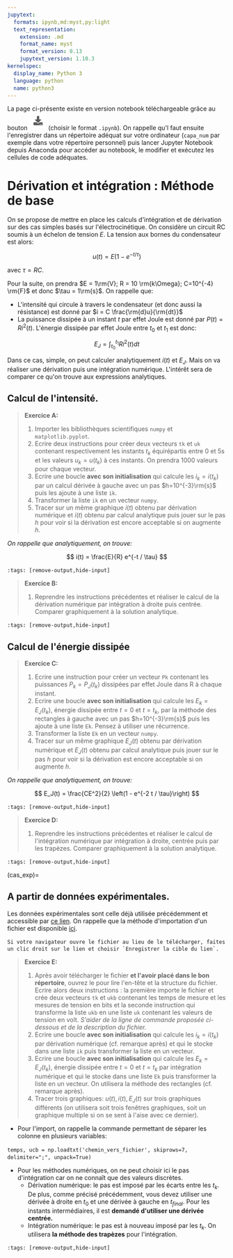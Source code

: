 ```yaml
---
jupytext:
  formats: ipynb,md:myst,py:light
  text_representation:
    extension: .md
    format_name: myst
    format_version: 0.13
    jupytext_version: 1.10.3
kernelspec:
  display_name: Python 3
  language: python
  name: python3
---
```

La page ci-présente existe en version notebook téléchargeable grâce au bouton ![Bouton](./images/bouton_tl.png) (choisir le format `.ipynb`). On rappelle qu'l faut ensuite l'enregistrer dans un répertoire adéquat sur votre ordinateur (`capa_num` par exemple dans votre répertoire personnel) puis lancer Jupyter Notebook depuis Anaconda pour accéder au notebook, le modifier et exécutez les cellules de code adéquates.

# Dérivation et intégration : Méthode de base

On se propose de mettre en place les calculs d'intégration et de dérivation sur des cas simples basés sur l'électrocinétique. On considère un circuit RC soumis à un échelon de tension $E$. La tension aux bornes du condensateur est alors:

$$
u(t) = E (1 - e^{- t / \tau})
$$

avec $\tau = RC$.

Pour la suite, on prendra $E = 1\rm{V}; R = 10 \rm{k\Omega}; C=10^{-4} \rm{F}$ et donc $\tau = 1\rm{s}$. On rappelle que:
* L'intensité qui circule à travers le condensateur (et donc aussi la résistance) est donné par $i = C \frac{\rm{d}u}{\rm{dt}}$
* La puissance dissipée à un instant $t$ par effet Joule est donné par $P(t) = R i^2(t)$. L'énergie dissipée par effet Joule entre $t_0$ et $t_1$ est donc:

$$
E_J = \int_{t_0}^{t_1} Ri^2(t) dt
$$

Dans ce cas, simple, on peut calculer analytiquement $i(t)$ et $E_J$. Mais on va réaliser une dérivation puis une intégration numérique. L'intérêt sera de comparer ce qu'on trouve aux expressions analytiques.

## Calcul de l'intensité.

> __Exercice A:__  
> 1. Importer les bibliothèques scientifiques `numpy` et `matplotlib.pyplot`.
> 2. Ecrire deux instructions pour créer deux vecteurs `tk` et `uk` contenant respectivement les instants $t_k$ équirépartis entre 0 et 5s et les valeurs $u_k = u(t_k)$ à ces instants. On prendra 1000 valeurs pour chaque vecteur.
> 3. Ecrire une boucle __avec son initialisation__ qui calcule les $i_k = i(t_k)$ par un calcul dérivée à gauche avec un pas $h=10^{-3}\rm{s}$ puis les ajoute à une liste `ik`.
> 4. Transformer la liste `ik` en un vecteur `numpy`.
> 5. Tracer sur un même graphique $i(t)$ obtenu par dérivation numérique et $i(t)$ obtenu par calcul analytique puis jouer sur le pas $h$ pour voir si la dérivation est encore acceptable si on augmente $h$.

_On rappelle que analytiquement, on trouve:_

$$
i(t) = \frac{E}{R} e^{-t / \tau}
$$

```{code-cell}
:tags: [remove-output,hide-input]

```

> __Exercice B:__  
> 1. Reprendre les instructions précédentes et réaliser le calcul de la dérivation numérique par intégration à droite puis centrée. Comparer graphiquement à la solution analytique.

```{code-cell}
:tags: [remove-output,hide-input]

```

## Calcul de l'énergie dissipée
> __Exercice C:__  
> 1. Ecrire une instruction pour créer un vecteur `Pk` contenant les puissances $P_k = P_J(t_k)$ dissipées par effet Joule dans R à chaque instant.
> 3. Ecrire une boucle __avec son initialisation__ qui calcule les $E_k = E_J(t_k)$, énergie dissipée entre $t=0$ et $t=t_k$, par la méthode des rectangles à gauche avec un pas $h=10^{-3}\rm{s}$ puis les ajoute à une liste `Ek`. Pensez à utiliser une récurrence.
> 4. Transformer la liste `Ek` en un vecteur `numpy`.
> 5. Tracer sur un même graphique $E_J(t)$ obtenu par dérivation numérique et $E_J(t)$ obtenu par calcul analytique puis jouer sur le pas $h$ pour voir si la dérivation est encore acceptable si on augmente $h$.

_On rappelle que analytiquement, on trouve:_

$$
E_J(t) = \frac{CE^2}{2} \left(1 -  e^{-2 t / \tau}\right)
$$

```{code-cell}
:tags: [remove-output,hide-input]

```

> __Exercice D:__  
> 1. Reprendre les instructions précédentes et réaliser le calcul de l'intégration numérique par intégration à droite, centrée puis par les trapèzes. Comparer graphiquement à la solution analytique.

```{code-cell}
:tags: [remove-output,hide-input]

```

(cas_exp)=
## A partir de données expérimentales.
Les données expérimentales sont celle déjà utilisée précédemment et accessible par [ce lien](https://github.com/pcsi3physiquestan/donnees_exp/blob/main/circuit_rc.dat?raw=true). On rappelle que la méthode d'importation d'un fichier est disponible [ici](https://pcsi3physiquestan.github.io/intro_python/notebook/import_file.html).

````{note}
Si votre navigateur ouvre le fichier au lieu de le télécharger, faites un clic droit sur le lien et choisir `Enregistrer la cible du lien`.
````

> __Exercice E:__  
> 1. Après avoir télécharger le fichier __et l'avoir placé dans le bon répertoire__, ouvrez le pour lire l'en-tête et la structure du fichier. Ecrire alors deux instructions : la première importe le fichier et crée deux vecteurs `tk` et `ukb` contenant les temps de mesure et les mesures de tension en bits et la seconde instruction qui transforme la liste `ukb` en une liste `uk` contenant les valeurs de tension en volt. _S'aider de la ligne de commande proposée ci-dessous et de la description du fichier._
> 3. Ecrire une boucle __avec son initialisation__ qui calcule les $i_k = i(t_k)$ par dérivation numérique (cf. remarque après) et qui le stocke dans une liste `ik` puis transformer la liste en un vecteur.
> 3. Ecrire une boucle __avec son initialisation__ qui calcule les $E_k = E_J(t_k)$, énergie dissipée entre $t=0$ et $t=t_k$ par intégration numérique et qui le stocke dans une liste `Ek` puis transformer la liste en un vecteur. On utilisera la méthode des rectangles (cf. remarque après).
> 5. Tracer trois graphiques: $u(t), i(t), E_J(t)$ sur trois graphiques différents (on utilisera soit trois fenêtres graphiques, soit un graphique multiple si on se sent à l'aise avec ce dernier).

* Pour l'import, on rappelle la commande permettant de séparer les colonne en plusieurs variables:

```temps, ucb = np.loadtxt('chemin_vers_fichier', skiprows=7, delimiter=";", unpack=True)```

* Pour les méthodes numériques, on ne peut choisir ici le pas d'intégration car on ne connaît que des valeurs discrètes.
    * Dérivation numérique: le pas est imposé par les écarts entre les $t_k$. De plus, comme précisé précédemment, vous devez utiliser une dérivée à droite en $t_0$ et une dérivée à gauche en $t_{final}$. Pour les instants intermédiaires, il est __demandé d'utiliser une dérivée centrée.__
    * Intégration numérique: le pas est à nouveau imposé par les $t_k$. On utilisera __la méthode des trapèzes__ pour l'intégration.

```{code-cell}
:tags: [remove-output,hide-input]

```